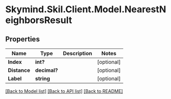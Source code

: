 
# Skymind.Skil.Client.Model.NearestNeighborsResult

## Properties

Name | Type | Description | Notes
------------ | ------------- | ------------- | -------------
**Index** | **int?** |  | [optional] 
**Distance** | **decimal?** |  | [optional] 
**Label** | **string** |  | [optional] 

[[Back to Model list]](../README.md#documentation-for-models)
[[Back to API list]](../README.md#documentation-for-api-endpoints)
[[Back to README]](../README.md)

